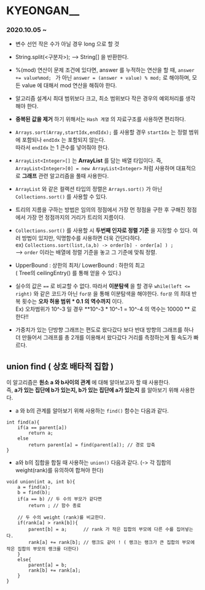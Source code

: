 # KYEONGAN__
### 2020.10.05 ~   
 - 변수 선언 작은 수가 아닐 경우 long 으로 할 것 
 - String.split(<구분자>); --> String[] 을 반환한다.
 - %(mod) 연산이 문제 조건에 있다면, answer 를 누적하는 연산을 할 때, ```answer += value%mod; ``` 가 아닌 ``` answer = (answer + value) % mod; ``` 로 해야하며, 모든 value 에 대해서 mod 연산을 해줘야 한다.
 - 알고리즘 설계시 최대 범위보다 크고, 최소 범위보다 작은 경우의 예외처리를 생각해야 한다.
 - **중복된 값을 제거** 하기 위해서는 ```Hash 계열``` 의 자료구조를 사용하면 편리하다.
 - ```Arrays.sort(Array,startIdx,endIdx);``` 를 사용할 경우 ```startIdx``` 는 정렬 범위에 포함되나 ```endIdx``` 는 포함되지 않는다.  
 	따라서 ```endIdx``` 는 1 큰수를 넣어줘야 한다.
 - ```ArrayList<Integer>[]``` 는 **ArrayList<Integer>** 를 담는 배열 타입이다. 즉, ```ArrayList<Integer>[0] = new ArrayList<Integer>``` 처럼 사용하며 대표적으로 **그래프** 관련 알고리즘을 풀때 사용한다.
 - ```ArrayList``` 와 같은 컬랙션 타입의 정렬은 ```Arrays.sort()``` 가 아닌 ```Collections.sort()``` 를 사용할 수 있다. 
 - 트리의 지름을 구하는 방법은 임의의 정점에서 가장 먼 정점을 구한 후 구해진 정점에서 가장 먼 정점까지의 거리가 트리의 지름이다.
 - ```Collections.sort()``` 를 사용할 시 **두번째 인자로 정렬 기준** 을 지정할 수 있다. 여러 방법이 있지만, 익명함수를 사용하면 더욱 간단다하다.  
ex) ```Collections.sort(list,(a,b) -> order[b] - order[a] ) ;```  
--> ```order``` 이라는 배열에 정렬 기준을 놓고 그 기준에 맞춰 정렬.
- UpperBound : 상한의 최저/ LowerBound : 하한의 최고  
	( Tree의 ceilingEntry() 를 통해 얻을 수 있다.)

- 실수의 값은 ```==``` 로 비교할 수 없다. 따라서 **이분탐색** 을 할 경우 ```while(left <= right)``` 와 같은 코드가 아닌 ```for문``` 을 통해 이분탐색을 해야한다. ```for문``` 의 최대 반복 횟수는 **오차 허용 범위 * 0.1 의 역수까지** 이다.  
Ex) 오차범위가 10^-3 일 경우 **10^-3 * 10^-1 = 10^-4 의 역수는 10000 ** 로 한다!!
- 가중치가 있는 단방향 그래프는 편도로 왔다갔다 보다 반대 방향의 그래프를 하나 더 만들어서 그래프를 총 2개를 이용해서  왔다갔다 거리를 측정하는게 훨 속도가 빠르다.  

## union find ( 상호 배타적 집합 )
이 알고리즘은 **원소 a 와 b사이의 관계** 에 대해 알아보고자 할 때 사용한다.  
즉, **a가 있는 집단에 b가 있는지, b가 있는 집단에 a가 있는지** 를 알아보기 위해 사용한다.   
- a 와 b의 관계를 알아보기 위해 사용하는 ```find()``` 함수는 다음과 같다.
```
int find(a){
	if(a == parent[a])
		return a;
	else
		return parent[a] = find(parent[a]); // 경로 압축
}
```
- a와 b의 집합을 합칠 때 사용하는 ```union()``` 다음과 같다. (-> 각 집합의 weight(rank)를 유의하여 합쳐야 한다)
```
void union(int a, int b){
	a = find(a);
	b = find(b);
	if(a == b) // 두 수의 부모가 같다면 
		return ; // 함수 종료
		
	// 두 수의 weight (rank)를 비교한다.
	if(rank[a] > rank[b]){  
		parent[b] = a; 		// rank 가 작은 집합의 부모에 다른 수를 집어넣는다. 
		rank[a] += rank[b];	// 랭크도 같이 ! ( 랭크는 랭크가 큰 집합의 부모에 작은 집합의 부모의 랭크를 더한다)
	}
	else{
		parent[a] = b;
		rank[b] += rank[a];	
	}
}
```
